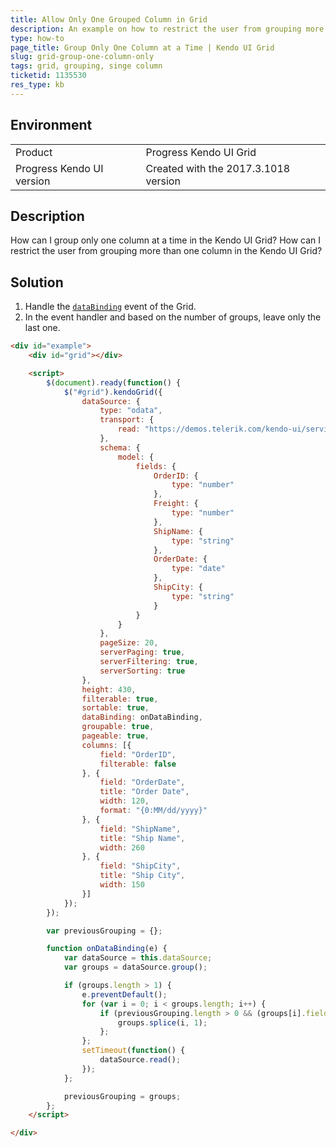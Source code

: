 ```yaml
---
title: Allow Only One Grouped Column in Grid
description: An example on how to restrict the user from grouping more than one column in the Kendo UI Grid.
type: how-to
page_title: Group Only One Column at a Time | Kendo UI Grid
slug: grid-group-one-column-only
tags: grid, grouping, singe column
ticketid: 1135530
res_type: kb
---
```


## Environment

<table>
 <tr>
  <td>Product</td>
  <td>Progress Kendo UI Grid</td>
 </tr>
 <tr>
  <td>Progress Kendo UI version</td>
  <td>Created with the 2017.3.1018 version</td>
 </tr>
</table>

## Description

How can I group only one column at a time in the Kendo UI Grid? How can I restrict the user from grouping more than one column in the Kendo UI Grid?

## Solution

1. Handle the [`dataBinding`](https://docs.telerik.com/kendo-ui/api/javascript/ui/grid#events-dataBinding) event of the Grid.
1. In the event handler and based on the number of groups, leave only the last one.

```html
<div id="example">
    <div id="grid"></div>

    <script>
        $(document).ready(function() {
            $("#grid").kendoGrid({
                dataSource: {
                    type: "odata",
                    transport: {
                        read: "https://demos.telerik.com/kendo-ui/service/Northwind.svc/Orders"
                    },
                    schema: {
                        model: {
                            fields: {
                                OrderID: {
                                    type: "number"
                                },
                                Freight: {
                                    type: "number"
                                },
                                ShipName: {
                                    type: "string"
                                },
                                OrderDate: {
                                    type: "date"
                                },
                                ShipCity: {
                                    type: "string"
                                }
                            }
                        }
                    },
                    pageSize: 20,
                    serverPaging: true,
                    serverFiltering: true,
                    serverSorting: true
                },
                height: 430,
                filterable: true,
                sortable: true,
                dataBinding: onDataBinding,
                groupable: true,
                pageable: true,
                columns: [{
                    field: "OrderID",
                    filterable: false
                }, {
                    field: "OrderDate",
                    title: "Order Date",
                    width: 120,
                    format: "{0:MM/dd/yyyy}"
                }, {
                    field: "ShipName",
                    title: "Ship Name",
                    width: 260
                }, {
                    field: "ShipCity",
                    title: "Ship City",
                    width: 150
                }]
            });
        });

        var previousGrouping = {};

        function onDataBinding(e) {
            var dataSource = this.dataSource;
            var groups = dataSource.group();

            if (groups.length > 1) {
                e.preventDefault();
                for (var i = 0; i < groups.length; i++) {
                    if (previousGrouping.length > 0 && (groups[i].field == previousGrouping[0].field)) {
                        groups.splice(i, 1);
                    };
                };
                setTimeout(function() {
                    dataSource.read();
                });
            };

            previousGrouping = groups;
        };
    </script>

</div>
```
